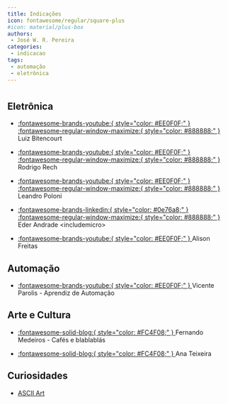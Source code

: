 ```yaml
---
title: Indicações
icon: fontawesome/regular/square-plus
#icon: material/plus-box
authors:
 - José W. R. Pereira
categories:
 - indicacao
tags:
 - automação
 - eletrônica
---
```



# 


## Eletrônica


 * [:fontawesome-brands-youtube:{ style="color: #EE0F0F;" } ](https://www.youtube.com/user/lrbgrundig) 
   [:fontawesome-regular-window-maximize:{ style="color: #888888;" } ](https://luizbitencourt.wordpress.com/) 
Luiz Bitencourt 

 * [:fontawesome-brands-youtube:{ style="color: #EE0F0F;" } ]( https://www.youtube.com/@ProfessorRodrigoRech ) 
    [:fontawesome-regular-window-maximize:{ style="color: #888888;" } ]( https://sites.google.com/view/rodrigorechifsp ) 
Rodrigo Rech 

 * [:fontawesome-brands-youtube:{ style="color: #EE0F0F;" } ]( https://www.youtube.com/user/OProfessorLeandro ) 
    [:fontawesome-regular-window-maximize:{ style="color: #888888;" } ]( https://oprofessorleandro.wordpress.com/ ) 
Leandro Poloni 

* [:fontawesome-brands-linkedin:{ style="color: #0e76a8;" } ]( https://www.linkedin.com/company/includemicro/ ) 
    [:fontawesome-regular-window-maximize:{ style="color: #888888;" } ]( https://includemicro.com/ )
Eder Andrade  <includemicro\>

 * [:fontawesome-brands-youtube:{ style="color: #EE0F0F;" } ]( https://www.youtube.com/c/AlisooNFreitas )
Alison Freitas 

 


## Automação

 * [:fontawesome-brands-youtube:{ style="color: #EE0F0F;" } ]( https://www.youtube.com/@aprendizdeautomacao )
Vicente Parolis - Aprendiz de Automação 


## Arte e Cultura

 * [:fontawesome-solid-blog:{ style="color: #FC4F08;" } ]( http://cafeseblablablas.blogspot.com/ )
Fernando Medeiros - Cafés e blablablás 

 * [:fontawesome-solid-blog:{ style="color: #FC4F08;" } ]( https://anadelourdes.wordpress.com/ )
Ana Teixeira

## Curiosidades

* [ASCII Art](https://patorjk.com/software/taag/#p=display&f=Graffiti&t=Type%20Something%20)



